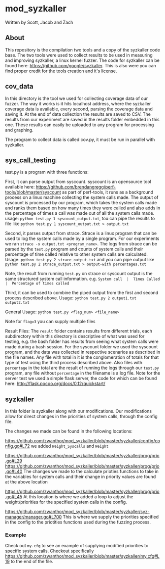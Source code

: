# mod_syzkaller

Written by Scott, Jacob and Zach

## About
This repository is the compilation two tools and a copy of the syzkaller code base. The two tools were used to collect results to be used in measuring and improving syzkaller, a linux kernel fuzzer. The code for syzkaller can be found here: https://github.com/google/syzkaller. This is also were you can find proper credit for the tools creation and it's license.

## cov_data
In this directory is the tool we used for collecting coverage data of our fuzzer. The way it works is it hits localhost address, where the syzkaller coverage data is available, every second, parsing the coverage data and saving it. At the end of data collection the results are saved to CSV. The results from our experiment are saved in the results folder embedded in this one. These results can easily be uploaded to any program for processing and graphing.

The program to collect data is called cov.py, it must be run in parallel with syzkaller.

## sys_call_testing
test.py is a program with three functions:

First, it can parse output from syscount. syscount is an opensource tool available here: https://github.com/brendangregg/perf-tools/blob/master/syscount as part of perf-tools, it runs as a background process on a linux machine collecting the system calls made. The output of syscount is processed by our program, which takes the system calls made and ranks them based on how many times they were called and also adds in the percentage of times a call was made out of all the system calls made. usage: `python test.py 1 syscount_output.txt`, tou can pipe the results to file like `python test.py 1 syscount_output.txt > output.txt`

Second, it parses output from strace. Strace is a linux program that can be used to log the system calls made by a single program. For our experiments we ran `strace -o output.txt <program_name>`. The logs from strace can be parsed by the `test.py` program and counts of system calls and their percentage of time called relative to other system calls are calculated. Usage: `python test.py 2 strace_output.txt` and you can pipe output like `python test.py 2 strace_output.txt > output-with percentages.txt`

Note, the result from running `test.py` on strace or syscount output is the same structured system call information. e.g.
`System call  |  Times Called  |  Percentage of times called`

Third, it can be used to combine the piped output from the first and second process described above. Usage: `python test.py 2 output1.txt output2.txt`

General Usage:
`python test.py <flag_num> <file_name>`

Note for `flag=3` you can supply multiple files

Result Files:
The `result` folder contains results from different trials, each subdirectory within this directory is descriptive of what was used for testing, e.g. the bash folder has results from seeing what system calls were made during a bash session. For the syscount folder we used the syscount program, and the data was collected in respective scenarios as described in the file names. Any file with total in it is the conglomeration of totals for that type of test using the third process described above. Also files with `percentage` in the total are the result of running the logs through our `test.py` program, any file without `percentage` in the filename is a log file. Note for the server test we used a simple flask server, the code for which can be found here: http://flask.pocoo.org/docs/0.12/quickstart/

## syzkaller
In this folder is syzkaller along with our modifications. Our modifications allow for direct changes in the priorities of system calls, through the config file.

The changes we made can be found in the following locations:

https://github.com/zwanthor/mod_syzkaller/blob/master/syzkaller/config/config.go#L72
we added `Weight_Syscalls` and `Weight`

https://github.com/zwanthor/mod_syzkaller/blob/master/syzkaller/prog/prio.go#L29
https://github.com/zwanthor/mod_syzkaller/blob/master/syzkaller/prog/prio.go#L40
The changes we made to the calculate prioties functions to take in the variables for system calls and their change in priority values are found at the above location

https://github.com/zwanthor/mod_syzkaller/blob/master/syzkaller/prog/prio.go#L45
 At this location is where we added a loop to adjust the weight/priorities for the specified system calls in the config.

 https://github.com/zwanthor/mod_syzkaller/blob/master/syzkaller/syz-manager/manager.go#L700
 This is where we supply the priorities specified in the config to the priotities functions used during the fuzzing process.

 ### Example
 Check out `my.cfg` to see an example of supplying modified priorities to specific system calls. Checkout specifically
 https://github.com/zwanthor/mod_syzkaller/blob/master/syzkaller/my.cfg#L19 to the end of the file.
